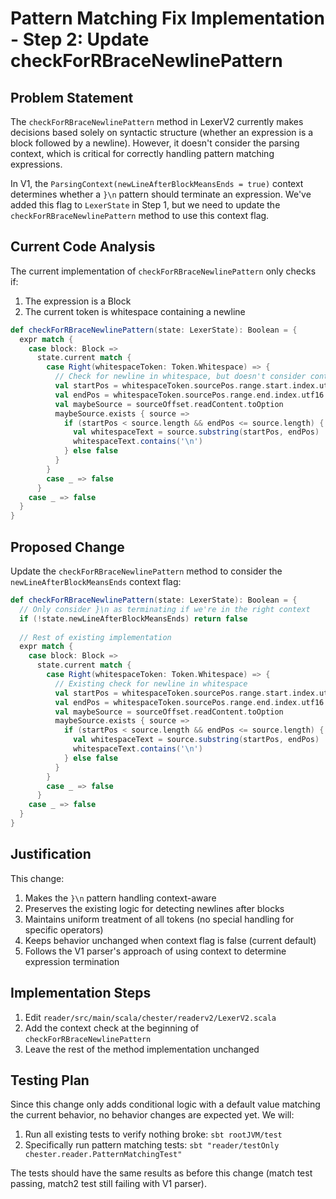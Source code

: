 # Pattern Matching Fix Implementation - Step 2: Update checkForRBraceNewlinePattern

## Problem Statement

The `checkForRBraceNewlinePattern` method in LexerV2 currently makes decisions based solely on syntactic structure (whether an expression is a block followed by a newline). However, it doesn't consider the parsing context, which is critical for correctly handling pattern matching expressions.

In V1, the `ParsingContext(newLineAfterBlockMeansEnds = true)` context determines whether a `}\n` pattern should terminate an expression. We've added this flag to `LexerState` in Step 1, but we need to update the `checkForRBraceNewlinePattern` method to use this context flag.

## Current Code Analysis

The current implementation of `checkForRBraceNewlinePattern` only checks if:
1. The expression is a Block
2. The current token is whitespace containing a newline

```scala
def checkForRBraceNewlinePattern(state: LexerState): Boolean = {
  expr match {
    case block: Block =>
      state.current match {
        case Right(whitespaceToken: Token.Whitespace) => {
          // Check for newline in whitespace, but doesn't consider context
          val startPos = whitespaceToken.sourcePos.range.start.index.utf16
          val endPos = whitespaceToken.sourcePos.range.end.index.utf16
          val maybeSource = sourceOffset.readContent.toOption
          maybeSource.exists { source =>
            if (startPos < source.length && endPos <= source.length) {
              val whitespaceText = source.substring(startPos, endPos)
              whitespaceText.contains('\n')
            } else false
          }
        }
        case _ => false
      }
    case _ => false
  }
}
```

## Proposed Change

Update the `checkForRBraceNewlinePattern` method to consider the `newLineAfterBlockMeansEnds` context flag:

```scala
def checkForRBraceNewlinePattern(state: LexerState): Boolean = {
  // Only consider }\n as terminating if we're in the right context
  if (!state.newLineAfterBlockMeansEnds) return false
  
  // Rest of existing implementation
  expr match {
    case block: Block =>
      state.current match {
        case Right(whitespaceToken: Token.Whitespace) => {
          // Existing check for newline in whitespace
          val startPos = whitespaceToken.sourcePos.range.start.index.utf16
          val endPos = whitespaceToken.sourcePos.range.end.index.utf16
          val maybeSource = sourceOffset.readContent.toOption
          maybeSource.exists { source =>
            if (startPos < source.length && endPos <= source.length) {
              val whitespaceText = source.substring(startPos, endPos)
              whitespaceText.contains('\n')
            } else false
          }
        }
        case _ => false
      }
    case _ => false
  }
}
```

## Justification

This change:
1. Makes the `}\n` pattern handling context-aware
2. Preserves the existing logic for detecting newlines after blocks
3. Maintains uniform treatment of all tokens (no special handling for specific operators)
4. Keeps behavior unchanged when context flag is false (current default)
5. Follows the V1 parser's approach of using context to determine expression termination

## Implementation Steps

1. Edit `reader/src/main/scala/chester/readerv2/LexerV2.scala`
2. Add the context check at the beginning of `checkForRBraceNewlinePattern`
3. Leave the rest of the method implementation unchanged

## Testing Plan

Since this change only adds conditional logic with a default value matching the current behavior, no behavior changes are expected yet. We will:

1. Run all existing tests to verify nothing broke: `sbt rootJVM/test`
2. Specifically run pattern matching tests: `sbt "reader/testOnly chester.reader.PatternMatchingTest"`

The tests should have the same results as before this change (match test passing, match2 test still failing with V1 parser).
